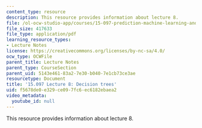 ```yaml
---
content_type: resource
description: This resource provides information about lecture 8.
file: /ol-ocw-studio-app/courses/15-097-prediction-machine-learning-and-statistics-spring-2012/f5678de0e329ce097fc6ec6182ebaea2_MIT15_097S12_lec08.pdf
file_size: 417633
file_type: application/pdf
learning_resource_types:
- Lecture Notes
license: https://creativecommons.org/licenses/by-nc-sa/4.0/
ocw_type: OCWFile
parent_title: Lecture Notes
parent_type: CourseSection
parent_uid: 5143e461-83a2-7e30-b040-7e1cb73ce3ae
resourcetype: Document
title: '15.097 Lecture 8: Decision trees'
uid: f5678de0-e329-ce09-7fc6-ec6182ebaea2
video_metadata:
  youtube_id: null
---
```

This resource provides information about lecture 8.
